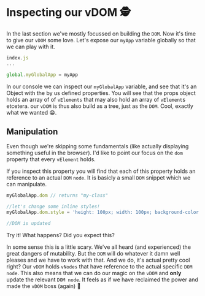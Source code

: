 # Inspecting our vDOM 🕵

In the last section we've mostly focussed on building the `DOM`. Now it's time to give our `vDOM` some love. 
Let's expose our `myApp` variable globally so that we can play with it. 

```javascript
index.js
...

global.myGlobalApp = myApp

```

In our console we can inspect our `myGlobalApp` variable, and see that it's an Object with the by us defined properties. 
You will see that the props object holds an array of of `vElements` that may also hold an array of `vElement`s etcetera. 
our `vDOM` is thus also build as a tree, just as the `DOM`. Cool, exactly what we wanted :grin:.

## Manipulation 

Even though we're skipping some fundamentals (like actually displaying something useful in the browser). 
I'd like to point our focus on the `dom` property that every `vElement` holds. 

If you inspect this property you will find that each of this property holds an reference to an actual `DOM` `node`. 
It is basicly a small `DOM` snippet which we can manipulate. 

```javascript
myGlobalApp.dom // returns "my-class"

//let's change some inline styles!
myGlobalApp.dom.style = 'height: 100px; width: 100px; background-color: red';

//DOM is updated
```

Try it! What happens? Did you expect this?

In some sense this is a little scary. We've all heard (and experienced) the great dangers of mutability. 
But the `DOM` will do whatever it damn well pleases and we have to work with that. And we do, it's
actual pretty cool right? Our `vDOM` holds `vNodes` that have reference to the actual specific `DOM node`. This also
means that we can do our magic on the `vDOM` and **only** update the relevant `DOM node`. It feels as if
we have reclaimed the power and made the `vDOM` boss (again) 💪


